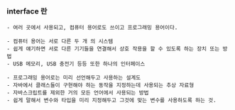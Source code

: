 ### interface 란

    - 여러 곳에서 사용되고, 컴퓨터 용어로도 쓰이고 프로그래밍 용어이다.

    - 컴퓨터 용어는 서로 다른 두 개 의 시스템
    - 쉽게 얘기하면 서로 다른 기기들을 연결해서 상호 작용을 할 수 있도록 하는 장치 또는 방법
    - USB 메모리, USB 충전기 등등 또한 하나의 인터페이스

    - 프로그래밍 용어로는 미리 선언해두고 사용하는 설계도
    - 자바에서 클래스들이 구현해야 하는 동작을 지정하는데 사용되는 추상 자료형
    - 자바스크립트를 제외한 거의 모든 언어에서 사용되는 방법
    - 쉽게 말해서 변수와 타입을 미리 지정해두고 그것에 맞는 변수를 사용하도록 하는 것.
